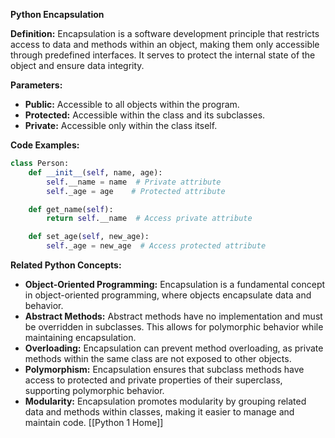 **Python Encapsulation**

**Definition:**
Encapsulation is a software development principle that restricts access to data and methods within an object, making them only accessible through predefined interfaces. It serves to protect the internal state of the object and ensure data integrity.

**Parameters:**

* **Public:** Accessible to all objects within the program.
* **Protected:** Accessible within the class and its subclasses.
* **Private:** Accessible only within the class itself.

**Code Examples:**

```python
class Person:
    def __init__(self, name, age):
        self.__name = name  # Private attribute
        self._age = age    # Protected attribute

    def get_name(self):
        return self.__name  # Access private attribute

    def set_age(self, new_age):
        self._age = new_age  # Access protected attribute
```

**Related Python Concepts:**

* **Object-Oriented Programming:** Encapsulation is a fundamental concept in object-oriented programming, where objects encapsulate data and behavior.
* **Abstract Methods:** Abstract methods have no implementation and must be overridden in subclasses. This allows for polymorphic behavior while maintaining encapsulation.
* **Overloading:** Encapsulation can prevent method overloading, as private methods within the same class are not exposed to other objects.
* **Polymorphism:** Encapsulation ensures that subclass methods have access to protected and private properties of their superclass, supporting polymorphic behavior.
* **Modularity:** Encapsulation promotes modularity by grouping related data and methods within classes, making it easier to manage and maintain code.
[[Python 1 Home]]